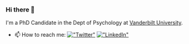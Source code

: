 ### Hi there 👋

I'm a PhD Candidate in the Dept of Psychology at [Vanderbilt University](https://www.vanderbilt.edu/psychological_sciences/bio/steven-errington).

- 📫 How to reach me:
	[!["Twitter"](https://img.shields.io/twitter/follow/stevenerrington?label=Follow%20me)](https://twitter.com/stevenerrington)
  [!["LinkedIn"](https://img.shields.io/badge/LinkedIn-blue?style=flat&logo=linkedin&labelColor=blue)](https://www.linkedin.com/in/stevenerrington/)
